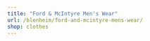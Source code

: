 ```yaml
---
title: "Ford & McIntyre Men's Wear"
url: /blenheim/ford-and-mcintyre-mens-wear/
shop: clothes
---
```

